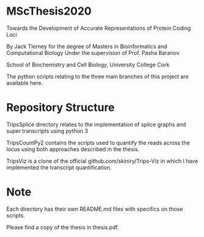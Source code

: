 # MScThesis2020
 Towards the Development of Accurate Representations of Protein Coding Loci
 
By Jack Tierney for the degree of Masters in Bioinformatics and Computational Biology
Under the supervision of Prof. Pasha Baranov

School of Biochemistry and Cell Biology, University College Cork

The python scripts relating to the three main branches of this project are available here.

# Repository Structure

TripsSplice directory relates to the implementation of splice graphs and super transcripts using python 3

TripsCountPy2 contains the scripts used to quantify the reads across the locus using both approaches described in the thesis.

TripsViz is a clone of the official github.com/skiniry/Trips-Viz in which I have implemented the transcript quantification.


# Note

Each directory has their own README.md files with specifics on those scripts.

Please find a copy of the thesis in thesis.pdf. 
